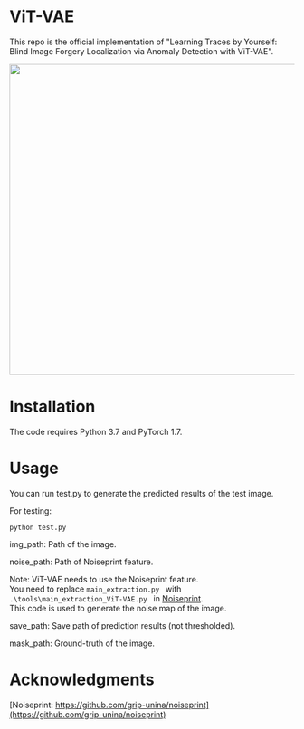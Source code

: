 # ViT-VAE
This repo is the official implementation of "Learning Traces by Yourself: Blind Image Forgery
Localization via Anomaly Detection with ViT-VAE". <br>

<p align='center'>  
  <img src='https://github.com/media-sec-lab/ViT-VAE/blob/main/ViT-VAE.png' width='550'/>
</p>

# Installation
The code requires Python 3.7 and PyTorch 1.7.

# Usage
You can run test.py to generate the predicted results of the test image.<br>

For testing:

`
python test.py 
`

img_path: Path of the image. 

noise_path: Path of Noiseprint feature. <br>

Note: ViT-VAE needs to use the Noiseprint feature. <br>
You need to replace `main_extraction.py ` with `.\tools\main_extraction_ViT-VAE.py ` in [Noiseprint](https://github.com/grip-unina/noiseprint). <br>
This code is used to generate the noise map of the image.


save_path: Save path of prediction results (not thresholded).


mask_path: Ground-truth of the image.

# Acknowledgments
[Noiseprint: https://github.com/grip-unina/noiseprint](https://github.com/grip-unina/noiseprint)
